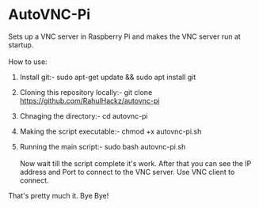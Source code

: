 # AutoVNC-Pi
Sets up a VNC server in Raspberry Pi and makes the VNC server run at startup.<br /> <br /> 
How to use:
1. Install git:-
        sudo apt-get update && sudo apt install git

2. Cloning this repository locally:-
        git clone https://github.com/RahulHackz/autovnc-pi

3. Chnaging the directory:-
        cd autovnc-pi

4. Making the script executable:-
        chmod +x autovnc-pi.sh

5. Running the main script:-
        sudo bash autovnc-pi.sh<br /> <br /> 
Now wait till the script complete it's work.
After that you can see the IP address and Port to connect to the VNC server.
Use VNC client to connect.

That's pretty much it.
Bye Bye!
